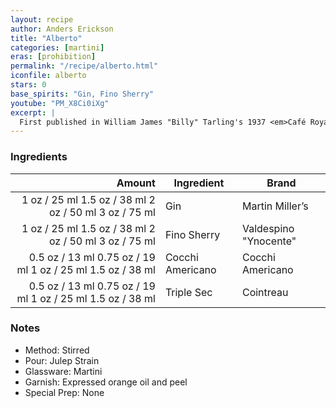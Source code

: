 ```yaml
---
layout: recipe
author: Anders Erickson
title: "Alberto"
categories: [martini]
eras: [prohibition]
permalink: "/recipe/alberto.html"
iconfile: alberto
stars: 0
base_spirits: "Gin, Fino Sherry"
youtube: "PM_X8Ci0iXg"
excerpt: |
  First published in William James "Billy" Tarling's 1937 <em>Café Royal Bar Book</em> where the invention of this cocktail is credited to A. J. Smith.
---
```


### Ingredients

| Amount | Ingredient       | Brand                 |
| -----: | ---------------- | --------------------- |
|   <span class="onex active">1 oz / 25 ml</span> <span class="onehalfx">1.5 oz / 38 ml</span> <span class="twox">2 oz / 50 ml</span> <span class="threex">3 oz / 75 ml</span> | Gin              | Martin Miller’s       |
|   <span class="onex active">1 oz / 25 ml</span> <span class="onehalfx">1.5 oz / 38 ml</span> <span class="twox">2 oz / 50 ml</span> <span class="threex">3 oz / 75 ml</span> | Fino Sherry      | Valdespino "Ynocente" |
| <span class="onex active">0.5 oz / 13 ml</span> <span class="onehalfx">0.75 oz / 19 ml</span> <span class="twox">1 oz / 25 ml</span> <span class="threex">1.5 oz / 38 ml</span> | Cocchi Americano | Cocchi Americano      |
| <span class="onex active">0.5 oz / 13 ml</span> <span class="onehalfx">0.75 oz / 19 ml</span> <span class="twox">1 oz / 25 ml</span> <span class="threex">1.5 oz / 38 ml</span> | Triple Sec       | Cointreau             |

### Notes

- Method: Stirred
- Pour: Julep Strain
- Glassware: Martini
- Garnish: Expressed orange oil and peel
- Special Prep: None
